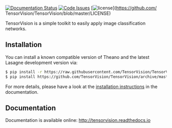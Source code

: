 [![Documentation Status](https://readthedocs.org/projects/tensorvision/badge/?version=latest)](http://tensorvision.readthedocs.org/en/latest/?badge=latest)
[![Code Issues](https://www.quantifiedcode.com/api/v1/project/3ef49e94e03a42b0bf896f5377c8e741/badge.svg)](https://www.quantifiedcode.com/app/project/3ef49e94e03a42b0bf896f5377c8e741)
[![license](https://img.shields.io/github/license/mashape/apistatus.svg?maxAge=2592000)](https://github.com/
TensorVision/TensorVision/blob/master/LICENSE)

TensorVision is a simple toolkit to easily apply image classification networks.


## Installation

You can install a known compatible version of Theano and the latest Lasagne development version via:

```bash
$ pip install -r https://raw.githubusercontent.com/TensorVision/TensorVision/master/requirements.txt
$ pip install https://github.com/TensorVision/TensorVision/archive/master.zip
```

For more details, please have a look at the
[installation instructions](http://tensorvision.readthedocs.io/en/latest/user/installation.html)
in the documentation.


## Documentation

Documentation is available online: http://tensorvision.readthedocs.io
